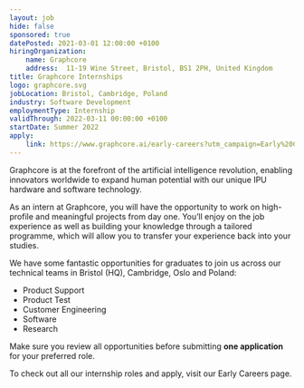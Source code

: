 ```yaml
---
layout: job
hide: false
sponsored: true
datePosted: 2021-03-01 12:00:00 +0100
hiringOrganization:
    name: Graphcore
    address:  11-19 Wine Street, Bristol, BS1 2PH, United Kingdom
title: Graphcore Internships
logo: graphcore.svg
jobLocation: Bristol, Cambridge, Poland
industry: Software Development
employmentType: Internship
validThrough: 2022-03-11 00:00:00 +0100
startDate: Summer 2022
apply:
    link: https://www.graphcore.ai/early-careers?utm_campaign=Early%20Careers%20at%20Graphcore%20-%20Social%20Media&utm_medium=email&_hsmi=2&_hsenc=p2ANqtz--_5WoxtBJYP-iyX5jV89glbXbSqJjr2XZkt9y2vGO8zr5zxsQZNILPCYQLbA5wpYlb6_lmzQkGbm4rnOdtNUx5I6EowA&utm_content=2&utm_source=css_bristol
---
```


Graphcore is at the forefront of the artificial intelligence revolution, enabling innovators worldwide to expand human potential with our unique IPU hardware and software technology.

As an intern at Graphcore, you will have the opportunity to work on high-profile and meaningful projects from day one. You’ll enjoy on the job experience as well as building your knowledge through a tailored programme, which will allow you to transfer your experience back into your studies.

We have some fantastic opportunities for graduates to join us across our technical teams in Bristol (HQ), Cambridge, Oslo and Poland:

- Product Support
- Product Test
- Customer Engineering
- Software
- Research

Make sure you review all opportunities before submitting **one application** for your preferred role.

To check out all our internship roles and apply, visit our Early Careers page.